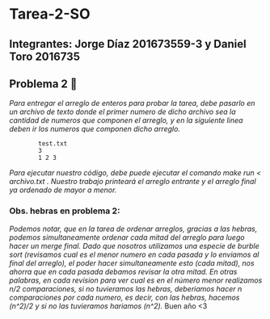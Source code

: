 # Tarea-2-SO
## Integrantes: Jorge Díaz 201673559-3 y Daniel Toro 2016735

## Problema 2 🚀
_Para entregar el arreglo de enteros para probar la tarea, debe pasarlo en un archivo de texto donde el primer numero de dicho archivo sea la cantidad de numeros que componen el arreglo, y en la siguiente linea deben ir los numeros que componen dicho arreglo._ 
```Ejemplo:
		test.txt
		3
		1 2 3
```

_Para ejecutar nuestro código, debe puede ejecutar el comando make run < archivo.txt . 
Nuestro trabajo printeará el arreglo entrante y el arreglo final ya ordenado de mayor a menor._

### Obs. hebras en problema 2:
_Podemos notar, que en la tarea de ordenar arreglos, gracias a las hebras, podemos simultaneamente ordenar cada mitad del arreglo para luego hacer un merge final._ 
_Dado que nosotros utilizamos una especie de burble sort (revisamos cual es el menor numero en cada pasada y lo enviamos al final del arreglo), el poder hacer simultaneamente esto (cada mitad), nos ahorra que en cada pasada debamos revisar la otra mitad._ 
_En otras palabras, en cada revision para ver cual es en el número menor realizamos n/2 comparaciones, si no tuvieramos las hebras, deberiamos hacer n comparaciones por cada numero, es decir, con las hebras, hacemos (n^2)/2 y si no las tuvieramos hariamos (n^2)._
Buen año <3

